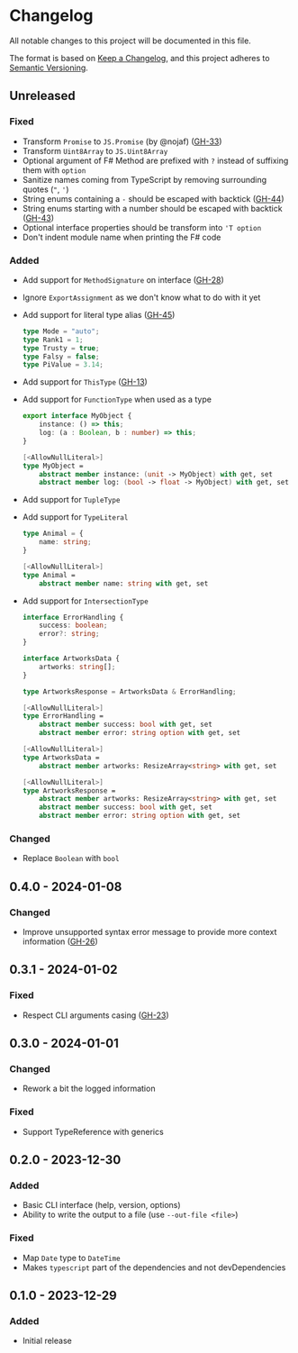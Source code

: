 # Changelog

All notable changes to this project will be documented in this file.

The format is based on [Keep a Changelog](https://keepachangelog.com/en/1.0.0/),
and this project adheres to [Semantic Versioning](https://semver.org/spec/v2.0.0.html).

## Unreleased

### Fixed

* Transform `Promise` to `JS.Promise` (by @nojaf) ([GH-33](https://github.com/glutinum-org/cli/pull/33))
* Transform `Uint8Array` to `JS.Uint8Array`
* Optional argument of F# Method are prefixed with `?` instead of suffixing them with `option`
* Sanitize names coming from TypeScript by removing surrounding quotes (`"`, `'`)
* String enums containing a `-` should be escaped with backtick ([GH-44](https://github.com/glutinum-org/cli/issues/44))
* String enums starting with a number should be escaped with backtick ([GH-43](https://github.com/glutinum-org/cli/issues/43))
* Optional interface properties should be transform into `'T option`
* Don't indent module name when printing the F# code

### Added

* Add support for `MethodSignature` on interface ([GH-28](https://github.com/glutinum-org/cli/issues/28))
* Ignore `ExportAssignment` as we don't know what to do with it yet
* Add support for literal type alias ([GH-45](https://github.com/glutinum-org/cli/issues/45))

    ```ts
    type Mode = "auto";
    type Rank1 = 1;
    type Trusty = true;
    type Falsy = false;
    type PiValue = 3.14;
    ```

* Add support for `ThisType` ([GH-13](https://github.com/glutinum-org/cli/issues/13))
* Add support for `FunctionType` when used as a type

    ```ts
    export interface MyObject {
        instance: () => this;
        log: (a : Boolean, b : number) => this;
    }
    ```

    ```fs
    [<AllowNullLiteral>]
    type MyObject =
        abstract member instance: (unit -> MyObject) with get, set
        abstract member log: (bool -> float -> MyObject) with get, set
    ```

* Add support for `TupleType`
* Add support for `TypeLiteral`

    ```ts
    type Animal = {
        name: string;
    }
    ```

    ```fs
    [<AllowNullLiteral>]
    type Animal =
        abstract member name: string with get, set
    ```

* Add support for `IntersectionType`

    ```ts
    interface ErrorHandling {
        success: boolean;
        error?: string;
    }

    interface ArtworksData {
        artworks: string[];
    }

    type ArtworksResponse = ArtworksData & ErrorHandling;
    ```

    ```fs
    [<AllowNullLiteral>]
    type ErrorHandling =
        abstract member success: bool with get, set
        abstract member error: string option with get, set

    [<AllowNullLiteral>]
    type ArtworksData =
        abstract member artworks: ResizeArray<string> with get, set

    [<AllowNullLiteral>]
    type ArtworksResponse =
        abstract member artworks: ResizeArray<string> with get, set
        abstract member success: bool with get, set
        abstract member error: string option with get, set
    ```

### Changed

* Replace `Boolean` with `bool`

## 0.4.0 - 2024-01-08

### Changed

* Improve unsupported syntax error message to provide more context information ([GH-26](https://github.com/glutinum-org/cli/pull/26))

## 0.3.1 - 2024-01-02

### Fixed

* Respect CLI arguments casing ([GH-23](https://github.com/glutinum-org/cli/issues/23))

## 0.3.0 - 2024-01-01

### Changed

* Rework a bit the logged information

### Fixed

* Support TypeReference with generics

## 0.2.0 - 2023-12-30

### Added

* Basic CLI interface (help, version, options)
* Ability to write the output to a file (use `--out-file <file>`)

### Fixed

* Map `Date` type to `DateTime`
* Makes `typescript` part of the dependencies and not devDependencies

## 0.1.0 - 2023-12-29

### Added

* Initial release
